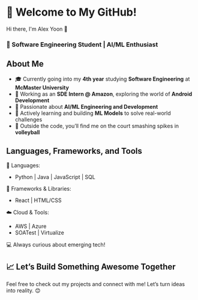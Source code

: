 # 👋 Welcome to My GitHub!
Hi there, I'm Alex Yoon 🌟
### 🚀 Software Engineering Student | AI/ML Enthusiast

<!--
**yoonalexander/yoonalexander** is a ✨ _special_ ✨ repository because its `README.md` (this file) appears on your GitHub profile.

Here are some ideas to get you started:

- 🔭 I’m currently working on ...
- 🌱 I’m currently learning ...
- 👯 I’m looking to collaborate on ...
- 🤔 I’m looking for help with ...
- 💬 Ask me about ...
- 📫 How to reach me: ...
- 😄 Pronouns: ...
- ⚡ Fun fact: ...
-->

## About Me
- 🎓 Currently going into my **4th year** studying **Software Engineering** at **McMaster University**
- 💼 Working as an **SDE Intern @ Amazon**, exploring the world of **Android Development**
- 🤖 Passionate about **AI/ML Engineering and Development**
- 🌱 Actively learning and building **ML Models** to solve real-world challenges
- 🏐 Outside the code, you’ll find me on the court smashing spikes in **volleyball**

## Languages, Frameworks, and Tools
🚀 Languages:
- Python | Java | JavaScript | SQL

🔧 Frameworks & Libraries:
- React | HTML/CSS

☁️ Cloud & Tools:
- AWS | Azure
- SOATest | Virtualize

💻 Always curious about emerging tech!

## 📈 Let’s Build Something Awesome Together
Feel free to check out my projects and connect with me! Let’s turn ideas into reality. 😊
